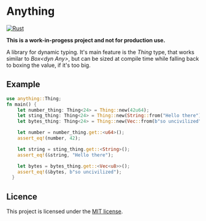 # Anything

[![Rust](https://github.com/wutterfly/anything/actions/workflows/rust.yml/badge.svg)](https://github.com/wutterfly/anything/actions/workflows/rust.yml)

**This is a work-in-progess project and not for production use.**

A library for dynamic typing. It's main feature is the *Thing* type, that works similar to *Box\<dyn Any\>*, but can be sized at compile time while falling back to boxing the value, if it's too big.


## Example


```rust
use anything::Thing;
fn main() {
    let number_thing: Thing<24> = Thing::new(42u64);
    let sting_thing: Thing<24> = Thing::new(String::from("Hello there"));
    let bytes_thing: Thing<24> = Thing::new(Vec::from(b"so uncivilized"));

    let number = number_thing.get::<u64>();
    assert_eq!(number, 42);

    let string = sting_thing.get::<String>();
    assert_eq!(&string, "Hello there");

    let bytes = bytes_thing.get::<Vec<u8>>();
    assert_eq!(&bytes, b"so uncivilized");
  }
```


## Licence
This project is licensed under the [MIT license](./LICENSE).